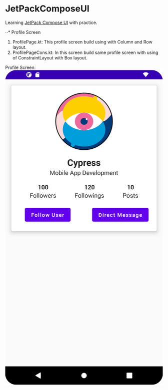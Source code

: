 # JetPackComposeUI
Learning [JetPack Compose UI](https://developer.android.com/jetpack/compose/tutorial) with practice.

⋅⋅* Profile Screen
1. ProfilePage.kt: This profile screen build using with Column and Row layout.
2. ProfilePageCons.kt: In this screen build same profile screen with using of ConstraintLayout with Box layout. 

Profile Screen:
![alt text][logo]

[logo]: https://github.com/hiralpatel/JetPackComposeUI/blob/main/screenshots/ProfilePage.png "Profile Screen UI"
